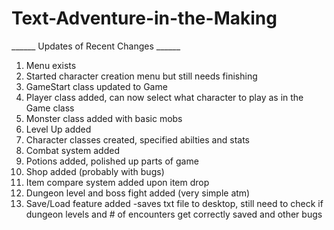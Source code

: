 # Text-Adventure-in-the-Making

______ Updates of Recent Changes ______
1) Menu exists
2) Started character creation menu but still needs finishing
3) GameStart class updated to Game
4) Player class added, can now select what character to play as in the Game class
5) Monster class added with basic mobs
6) Level Up added
7) Character classes created, specified abilties and stats
8) Combat system added
9) Potions added, polished up parts of game
10) Shop added (probably with bugs)
11) Item compare system added upon item drop
12) Dungeon level and boss fight added (very simple atm)
13) Save/Load feature added 
   -saves txt file to desktop, still need to check if dungeon levels and # of encounters get correctly saved and other bugs 
